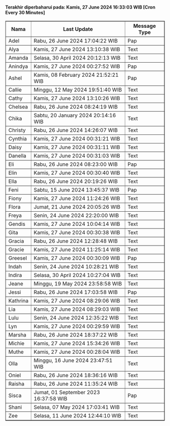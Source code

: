 #### Terakhir diperbaharui pada: Kamis, 27 June 2024 16:33:03 WIB [Cron Every 30 Minutes]

<table border='1'><tr><th>Nama</th><th>Last Update</th><th>Message Type</th></tr><tr><td>Adel</td><td>Rabu, 26 June 2024 17:04:22 WIB</td><td>Pap</td></tr><tr><td>Alya</td><td>Kamis, 27 June 2024 13:10:38 WIB</td><td>Text</td></tr><tr><td>Amanda</td><td>Selasa, 30 April 2024 20:12:13 WIB</td><td>Text</td></tr><tr><td>Anindya</td><td>Kamis, 27 June 2024 00:27:52 WIB</td><td>Pap</td></tr><tr><td>Ashel</td><td>Kamis, 08 February 2024 21:52:21 WIB</td><td>Pap</td></tr><tr><td>Callie</td><td>Minggu, 12 May 2024 19:51:40 WIB</td><td>Text</td></tr><tr><td>Cathy</td><td>Kamis, 27 June 2024 13:10:26 WIB</td><td>Text</td></tr><tr><td>Chelsea</td><td>Rabu, 26 June 2024 08:24:19 WIB</td><td>Text</td></tr><tr><td>Chika</td><td>Sabtu, 20 January 2024 20:14:16 WIB</td><td>Text</td></tr><tr><td>Christy</td><td>Rabu, 26 June 2024 14:26:07 WIB</td><td>Text</td></tr><tr><td>Cynthia</td><td>Kamis, 27 June 2024 00:31:21 WIB</td><td>Text</td></tr><tr><td>Daisy</td><td>Kamis, 27 June 2024 00:31:11 WIB</td><td>Text</td></tr><tr><td>Danella</td><td>Kamis, 27 June 2024 00:31:03 WIB</td><td>Text</td></tr><tr><td>Eli</td><td>Rabu, 26 June 2024 08:23:00 WIB</td><td>Pap</td></tr><tr><td>Elin</td><td>Kamis, 27 June 2024 00:30:40 WIB</td><td>Text</td></tr><tr><td>Ella</td><td>Rabu, 26 June 2024 20:19:26 WIB</td><td>Text</td></tr><tr><td>Feni</td><td>Sabtu, 15 June 2024 13:45:37 WIB</td><td>Pap</td></tr><tr><td>Fiony</td><td>Kamis, 27 June 2024 11:24:26 WIB</td><td>Text</td></tr><tr><td>Flora</td><td>Jumat, 21 June 2024 20:05:26 WIB</td><td>Text</td></tr><tr><td>Freya</td><td>Senin, 24 June 2024 22:20:00 WIB</td><td>Text</td></tr><tr><td>Gendis</td><td>Kamis, 27 June 2024 10:04:14 WIB</td><td>Text</td></tr><tr><td>Gita</td><td>Kamis, 27 June 2024 00:30:38 WIB</td><td>Text</td></tr><tr><td>Gracia</td><td>Rabu, 26 June 2024 12:28:48 WIB</td><td>Text</td></tr><tr><td>Gracie</td><td>Kamis, 27 June 2024 11:25:14 WIB</td><td>Text</td></tr><tr><td>Greesel</td><td>Kamis, 27 June 2024 00:30:09 WIB</td><td>Pap</td></tr><tr><td>Indah</td><td>Senin, 24 June 2024 10:28:21 WIB</td><td>Text</td></tr><tr><td>Indira</td><td>Selasa, 30 April 2024 10:27:04 WIB</td><td>Text</td></tr><tr><td>Jeane</td><td>Minggu, 19 May 2024 23:58:58 WIB</td><td>Text</td></tr><tr><td>Jessi</td><td>Rabu, 26 June 2024 17:03:58 WIB</td><td>Pap</td></tr><tr><td>Kathrina</td><td>Kamis, 27 June 2024 08:29:06 WIB</td><td>Text</td></tr><tr><td>Lia</td><td>Kamis, 27 June 2024 08:29:03 WIB</td><td>Text</td></tr><tr><td>Lulu</td><td>Senin, 24 June 2024 12:35:22 WIB</td><td>Text</td></tr><tr><td>Lyn</td><td>Kamis, 27 June 2024 00:29:59 WIB</td><td>Text</td></tr><tr><td>Marsha</td><td>Rabu, 26 June 2024 18:37:22 WIB</td><td>Text</td></tr><tr><td>Michie</td><td>Kamis, 27 June 2024 15:34:26 WIB</td><td>Text</td></tr><tr><td>Muthe</td><td>Kamis, 27 June 2024 00:28:04 WIB</td><td>Text</td></tr><tr><td>Olla</td><td>Minggu, 16 June 2024 23:47:51 WIB</td><td>Text</td></tr><tr><td>Oniel</td><td>Rabu, 26 June 2024 18:36:16 WIB</td><td>Text</td></tr><tr><td>Raisha</td><td>Rabu, 26 June 2024 11:35:24 WIB</td><td>Text</td></tr><tr><td>Sisca</td><td>Jumat, 01 September 2023 16:37:58 WIB</td><td>Pap</td></tr><tr><td>Shani</td><td>Selasa, 07 May 2024 17:03:41 WIB</td><td>Text</td></tr><tr><td>Zee</td><td>Selasa, 11 June 2024 12:44:10 WIB</td><td>Text</td></tr></table>